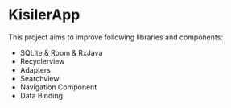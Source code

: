 # KisilerApp

This project aims to improve following libraries and components:

- SQLite & Room & RxJava
- Recyclerview
- Adapters
- Searchview
- Navigation Component
- Data Binding
